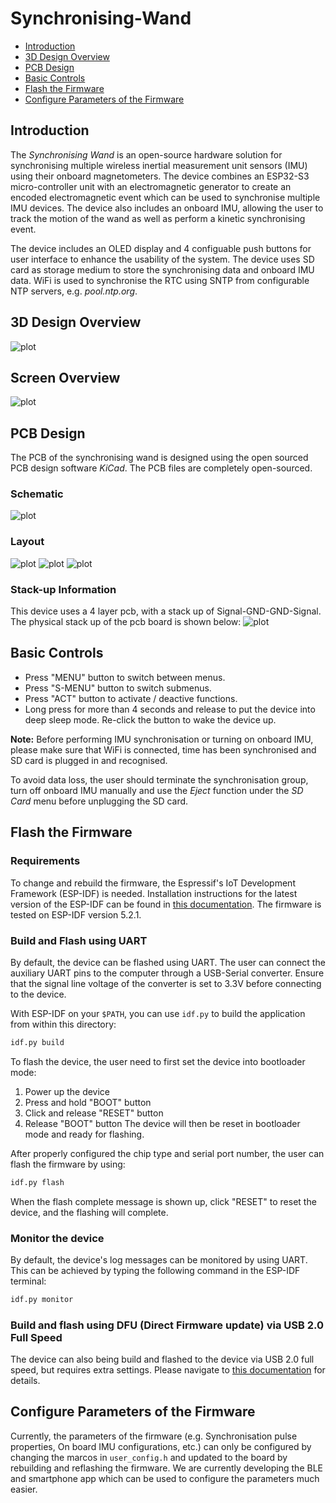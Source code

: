 # Synchronising-Wand
- [Introduction](https://github.com/YuxuanHan0326/Synchronising-Wand#introduction)
- [3D Design Overview](https://github.com/YuxuanHan0326/Synchronising-Wand#3d-design-overview)
- [PCB Design](https://github.com/YuxuanHan0326/Synchronising-Wand#pcb-design)
- [Basic Controls](https://github.com/YuxuanHan0326/Synchronising-Wand#basic-control)
- [Flash the Firmware](https://github.com/YuxuanHan0326/Synchronising-Wand#flash-the-firmware)
- [Configure Parameters of the Firmware](https://github.com/YuxuanHan0326/Synchronising-Wand#configure-parameters-of-the-firmware)

## Introduction
The *Synchronising Wand* is an open-source hardware solution for synchronising multiple wireless inertial measurement unit sensors (IMU) using their onboard magnetometers. The device combines an ESP32-S3 micro-controller unit with an electromagnetic generator to create an encoded electromagnetic event which can be used to synchronise multiple IMU devices. The device also includes an onboard IMU, allowing the user to track the motion of the wand as well as perform a kinetic synchronising event.

The device includes an OLED display and 4 configuable push buttons for user interface to enhance the usability of the system. The device uses SD card as storage medium to store the synchronising data and onboard IMU data. WiFi is used to synchronise the RTC using SNTP from configurable NTP servers, e.g. *pool.ntp.org*.

## 3D Design Overview
![plot](./Resources/CAD_design.jpg)

## Screen Overview
![plot](./Resources/Screen_Overview.png)

## PCB Design
The PCB of the synchronising wand is designed using the open sourced PCB design software *KiCad*. The PCB files are completely open-sourced.

### Schematic
![plot](./Resources/ESP32S3_PCB_V1_Schematic.png)

### Layout
![plot](./Resources/pcb%20overview.jpg)
![plot](./Resources/Layout_Front.png)
![plot](./Resources/Layout_Back.png)

### Stack-up Information
This device uses a 4 layer pcb, with a stack up of Signal-GND-GND-Signal.
The physical stack up of the pcb board is shown below:
![plot](./Resources/PCB_Physical_Stackup.png)

## Basic Controls
- Press "MENU" button to switch between menus.
- Press "S-MENU" button to switch submenus.
- Press "ACT" button to activate / deactive functions.
- Long press for more than 4 seconds and release to put the device into deep sleep mode. Re-click the button to wake the device up.

**Note:**
Before performing IMU synchronisation or turning on onboard IMU, please make sure that WiFi is connected, time has been synchronised and SD card is plugged in and recognised.

To avoid data loss, the user should terminate the synchronisation group, turn off onboard IMU manually and use the *Eject* function under the *SD Card* menu before unplugging the SD card.

## Flash the Firmware
### Requirements
To change and rebuild the firmware, the Espressif's IoT Development Framework (ESP-IDF) is needed. Installation instructions for the latest version of the ESP-IDF can be found in [this documentation](https://docs.espressif.com/projects/esp-idf/en/latest/esp32/get-started/). The firmware is tested on ESP-IDF version 5.2.1.

### Build and Flash using UART
By default, the device can be flashed using UART. The user can connect the auxiliary UART pins to the computer through a USB-Serial converter. Ensure that the signal line voltage of the converter is set to 3.3V before connecting to the device.

With ESP-IDF on your `$PATH`, you can use `idf.py` to build the application from within this directory:

```bash
idf.py build
```

To flash the device, the user need to first set the device into bootloader mode:
1. Power up the device
2. Press and hold "BOOT" button
3. Click and release "RESET" button
4. Release "BOOT" button
The device will then be reset in bootloader mode and ready for flashing.

After properly configured the chip type and serial port number, the user can flash the firmware by using:
```bash
idf.py flash
```
When the flash complete message is shown up, click "RESET" to reset the device, and the flashing will complete.

### Monitor the device
By default, the device's log messages can be monitored by using UART. This can be achieved by typing the following command in the ESP-IDF terminal:
```bash
idf.py monitor
```

### Build and flash using DFU (Direct Firmware update) via USB 2.0 Full Speed
The device can also being build and flashed to the device via USB 2.0 full speed, but requires extra settings. Please navigate to [this documentation](https://docs.espressif.com/projects/esp-idf/en/latest/esp32s3/api-guides/dfu.html) for details.

## Configure Parameters of the Firmware
Currently, the parameters of the firmware (e.g. Synchronisation pulse properties, On board IMU configurations, etc.) can only be configured by changing the marcos in `user_config.h` and updated to the board by rebuilding and reflashing the firmware. We are currently developing the BLE and smartphone app which can be used to configure the parameters much easier.